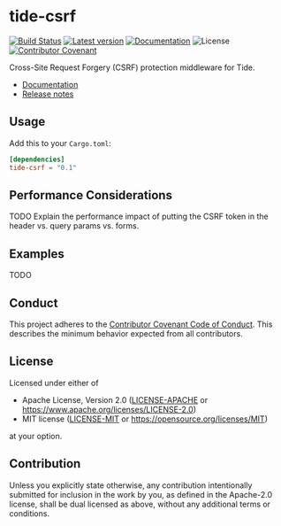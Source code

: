 tide-csrf
=========

[![Build Status](https://github.com/malyn/tide-csrf/actions/workflows/main.yml/badge.svg)](https://github.com/malyn/tide-csrf/actions/workflows/main.yml)
[![Latest version](https://img.shields.io/crates/v/tide-csrf.svg)](https://crates.io/crates/tide-csrf)
[![Documentation](https://docs.rs/tide-csrf/badge.svg)](https://docs.rs/tide-csrf)
![License](https://img.shields.io/crates/l/tide-csrf.svg)
[![Contributor Covenant](https://img.shields.io/badge/Contributor%20Covenant-2.0-4baaaa.svg)](CODE_OF_CONDUCT.md) 

Cross-Site Request Forgery (CSRF) protection middleware for Tide.

- [Documentation](https://docs.rs/tide-csrf)
- [Release notes](https://github.com/malyn/tide-csrf/releases)

## Usage

Add this to your `Cargo.toml`:

```toml
[dependencies]
tide-csrf = "0.1"
```

## Performance Considerations

TODO Explain the performance impact of putting the CSRF token in the
header vs. query params vs. forms.

## Examples

TODO

## Conduct

This project adheres to the [Contributor Covenant Code of
Conduct](https://github.com/malyn/tide-csrf/blob/main/CODE_OF_CONDUCT.md).
This describes the minimum behavior expected from all contributors.

## License

Licensed under either of

- Apache License, Version 2.0 ([LICENSE-APACHE](LICENSE-APACHE) or https://www.apache.org/licenses/LICENSE-2.0)
- MIT license ([LICENSE-MIT](LICENSE-MIT) or https://opensource.org/licenses/MIT)

at your option.

## Contribution

Unless you explicitly state otherwise, any contribution intentionally
submitted for inclusion in the work by you, as defined in the Apache-2.0
license, shall be dual licensed as above, without any additional terms
or conditions.